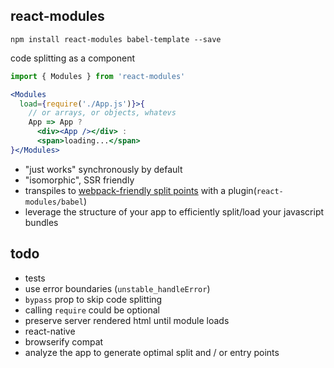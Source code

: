 react-modules
---

`npm install react-modules babel-template --save`

code splitting as a component

```jsx
import { Modules } from 'react-modules'

<Modules   
  load={require('./App.js')}>{ 
    // or arrays, or objects, whatevs
    App => App ? 
      <div><App /></div> : 
      <span>loading...</span>
}</Modules>
```

- "just works" synchronously by default
- "isomorphic", SSR friendly
- transpiles to [webpack-friendly split points](https://webpack.github.io/docs/code-splitting.html) with a plugin(`react-modules/babel`)
- leverage the structure of your app to efficiently split/load your javascript bundles 


todo
---

- tests
- use error boundaries (`unstable_handleError`)
- `bypass` prop to skip code splitting
- calling `require` could be optional
- preserve server rendered html until module loads
- react-native
- browserify compat
- analyze the app to generate optimal split and / or entry points 
